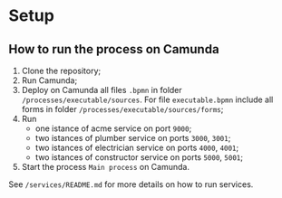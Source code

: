 # Setup
## How to run the process on Camunda
1. Clone the repository;
2. Run Camunda;
3. Deploy on Camunda all files `.bpmn` in folder `/processes/executable/sources`. For file `executable.bpmn` include all forms in folder `/processes/executable/sources/forms`;
4. Run
    - one istance of acme service on port `9000`;
    - two istances of plumber service on ports `3000`, `3001`;
    - two istances of electrician service on ports `4000`, `4001`;
    - two istances of constructor service on ports `5000`, `5001`;
5. Start the process `Main process` on Camunda.

See `/services/README.md` for more details on how to run services.